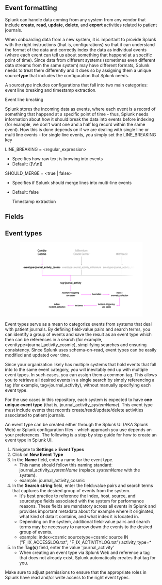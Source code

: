 ## **Event formatting**

Splunk can handle data coming from any system from any vendor that include **create**, **read**, **update**, **delete**, and **export** activities related to patient journals.

When onboarding data from a new system, it is important to provide Splunk with the right instructions (that is, configurations) so that it can understand the format of the data and correctly index the data as individual events (where each event can tell us about something that happend at a specific point of time). Since data from different systems (sometimes even different data streams from the same system) may have different formats, Splunk needs to treat them differently and it does so by assigning them a unique source**type** that includes the configuration that Splunk needs.

A sourcetype includes configurations that fall into two main categories: event line breaking and timestamp extraction.

Event line breaking

Splunk stores the incoming data as events, where each event is a record of something that happend at a specific point of time - thus, Splunk needs information about how it should break the data into events before indexing (for example, we don't want one and a half log record within the same event). How this is done depends on if we are dealing with single line or multi line events - for single line events, you simply set the LINE_BREAKING key

LINE_BREAKING = <regular_expression>
- Specifies how raw text is browing into events
- Default: ([\r\n])

SHOULD_MERGE = <true | false>
- Specifies if Splunk should merge lines into multi-line events
- Default: false

  Timestamp extraction



  
 






## **Fields**


## **Event types**

<p align="center">
  <img src="images/eventtypes_v1.8.png" alt="eventtypes" style="width:80%;">
</p>

Event types serve as a mean to categorize events from systems that deal with patient journals. By defining field-value pairs and search terms, you can identify a group of events and save the result as an event type which then can be references in a search (for example, eventtype=journal_activity_cosmic), simplifying searches and ensuring consistency. Since Splunk uses schema-on-read, event types can be easily modified and updated over time.

Since your organization likely has multiple systems that hold events that fall into to the same event category, you will inevitably end up with multiple event types. In such cases, you can assign them a common tag. This allows you to retrieve all desired events in a single search by simply referencing a tag (for example, tag=journal_activity), without manually specifying each event type.

For the use cases in this repository, each system is expected to have **one unique event type** (that is, journal_activity_$systemName$). This event type must include events that records create/read/update/delete activities associated to patient journals. 

An event type can be created either through the Splunk UI (AKA Splunk Web) or Splunk configuration files - which approach you use depends on your preferences. The following is a step by step guide for how to create an event type in Splunk UI.

1. Navigate to **Settings > Event Types**
2. Click on **New Event Type**
3. In the **Name** field, enter a name for the event type.
   - This name should follow this naming standard: journal_activity_$systemName$ (replace $systemName$ with the system).
   - example: journal_activity_cosmic
4. In the **Search string** field, enter the field::value pairs and search terms that captures the desired group of events from the system.
   - It's best practice to reference the index, host, source, and sourcetype fields associated with the system for performance reasons. These fields are mandatory across all events in Splunk and provides important metadata about for example where it originated, what kind of data it contains, and what index it is located in.
   - Depending on the system, additional field-value pairs and search terms may be necessary to narrow down the events to the desired group of events.
   - example: index=cosmic sourcetype=cosmic source IN ("F_IX_ACCESSLOG.txt", "F_IX_ACTIVITYLOG.txt") activity_type=*
5. In the **Tag(s)** field, enter the value 'journal_activity'
    - When creating an event type via Splunk Web and reference a tag that does not already exist, Splunk automatically creates that tag for you.

Make sure to adjust permissions to ensure that the appropriate roles in Splunk have read and/or write access to the right event types.
        


